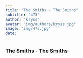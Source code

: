 ```yaml
---
title: "The Smiths - The Smiths"
subtitle: "473"
author: "kryss"
avatar: "img/authors/kryss.jpg"
image: "img/473.jpg"
date:
---
```


### The Smiths - The Smiths

